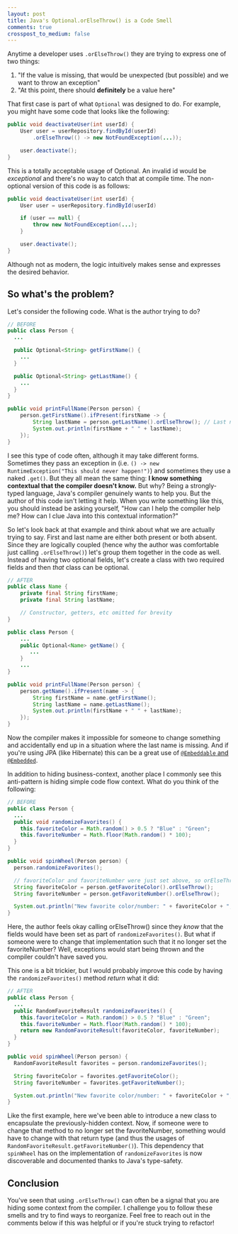 ```yaml
---
layout: post
title: Java's Optional.orElseThrow() is a Code Smell
comments: true
crosspost_to_medium: false
---
```

Anytime a developer uses `.orElseThrow()` they are trying to express one of two things:
1. "If the value is missing, that would be unexpected (but possible) and we want to throw an exception"
2. "At this point, there should **definitely** be a value here"

That first case is part of what `Optional` was designed to do. For example, you might have some code that looks like the following:
```java
public void deactivateUser(int userId) {
    User user = userRepository.findById(userId)
        .orElseThrow(() -> new NotFoundException(...));

    user.deactivate();
}
```

This is a totally acceptable usage of Optional. An invalid id would be _exceptional_ and there's no way to catch that at compile time. The non-optional version of this code is as follows:
```java
public void deactivateUser(int userId) {
    User user = userRepository.findById(userId)

    if (user == null) {
        throw new NotFoundException(...);
    }

    user.deactivate();
}
```

Although not as modern, the logic intuitively makes sense and expresses the desired behavior.

## So what's the problem?

Let's consider the following code. What is the author trying to do?
```java
// BEFORE
public class Person {
  ...

  public Optional<String> getFirstName() {
    ...
  }

  public Optional<String> getLastName() {
    ...
  }
}

public void printFullName(Person person) {
    person.getFirstName().ifPresent(firstName -> {
        String lastName = person.getLastName().orElseThrow(); // Last name is definitely there if they have a first name
        System.out.println(firstName + " " + lastName);
    });
}
```

I see this type of code often, although it may take different forms. Sometimes they pass an exception in (i.e. `() -> new RuntimeException("This should never happen!")`) and sometimes they use a naked `.get()`. But they all mean the same thing: **I know something contextual that the compiler doesn't know.** But why? Being a strongly-typed language, Java's compiler genuinely wants to help you. But the author of this code isn't letting it help. When you write something like this, you should instead be asking yourself, "How can I help the compiler help me? How can I clue Java into this contextual information?"

So let's look back at that example and think about what we are actually trying to say. First and last name are either both present or both absent. Since they are logically coupled (hence why the author was comfortable just calling `.orElseThrow()`) let's group them together in the code as well. Instead of having two optional fields, let's create a class with two required fields and then _that_ class can be optional.
```java
// AFTER
public class Name {
    private final String firstName;
    private final String lastName;

    // Constructor, getters, etc omitted for brevity
}

public class Person {
    ...
    public Optional<Name> getName() {
       ...
    }
    ...
}

public void printFullName(Person person) {
    person.getName().ifPresent(name -> {
        String firstName = name.getFirstName();
        String lastName = name.getLastName();
        System.out.println(firstName + " " + lastName);
    });
}
```

Now the compiler makes it impossible for someone to change something and accidentally end up in a situation where the last name is missing. And if you're using JPA (like Hibernate) this can be a great use of [`@Embeddable` and `@Embedded`](https://www.baeldung.com/jpa-embedded-embeddable).

In addition to hiding business-context, another place I commonly see this anti-pattern is hiding simple code flow context. What do you think of the following:

```java
// BEFORE
public class Person {
  ...
  public void randomizeFavorites() {
    this.favoriteColor = Math.random() > 0.5 ? "Blue" : "Green";
    this.favoriteNumber = Math.floor(Math.random() * 100);
  }
}

public void spinWheel(Person person) {
  person.randomizeFavorites();

  // favoriteColor and favoriteNumber were just set above, so orElseThrow is safe
  String favoriteColor = person.getFavoriteColor().orElseThrow();
  String favoriteNumber = person.getFavoriteNumber().orElseThrow();

  System.out.println("New favorite color/number: " + favoriteColor + ", " + favoriteNumber);
}
```
Here, the author feels okay calling orElseThrow() since they _know_ that the fields would have been set as part of `randomizeFavorites()`. But what if someone were to change that implementation such that it no longer set the favoriteNumber? Well, exceptions would start being thrown and the compiler couldn't have saved you.

This one is a bit trickier, but I would probably improve this code by having the `randomizeFavorites()` method _return_ what it did:
```java
// AFTER
public class Person {
  ...
  public RandomFavoriteResult randomizeFavorites() {
    this.favoriteColor = Math.random() > 0.5 ? "Blue" : "Green";
    this.favoriteNumber = Math.floor(Math.random() * 100);
    return new RandomFavoriteResult(favoriteColor, favoriteNumber);
  }
}

public void spinWheel(Person person) {
  RandomFavoriteResult favorites = person.randomizeFavorites();

  String favoriteColor = favorites.getFavoriteColor();
  String favoriteNumber = favorites.getFavoriteNumber();

  System.out.println("New favorite color/number: " + favoriteColor + ", " + favoriteNumber);
}
```

Like the first example, here we've been able to introduce a new class to encapsulate the previously-hidden context. Now, if someone were to change that method to no longer set the favoriteNumber, something would have to change with that return type (and thus the usages of `RandomFavoriteResult.getFavoriteNumber()`). This dependency that `spinWheel` has on the implementation of `randomizeFavorites` is now discoverable and documented thanks to Java's type-safety.

## Conclusion

You've seen that using `.orElseThrow()` can often be a signal that you are hiding some context from the compiler. I challenge you to follow these smells and try to find ways to reorganize. Feel free to reach out in the comments below if this was helpful or if you're stuck trying to refactor!

